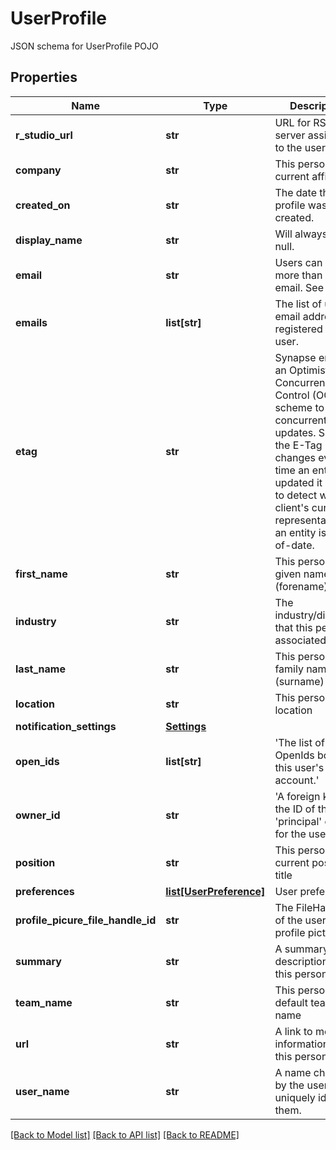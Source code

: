 # UserProfile

JSON schema for UserProfile POJO
## Properties
Name | Type | Description | Notes
------------ | ------------- | ------------- | -------------
**r_studio_url** | **str** | URL for RStudio server assigned to the user | [optional] 
**company** | **str** | This person&#39;s current affiliation  | [optional] 
**created_on** | **str** | The date this profile was created. | [optional] 
**display_name** | **str** | Will always be null. | [optional] 
**email** | **str** | Users can have more than one email. See emails | [optional] 
**emails** | **list[str]** | The list of user email addresses registered to this user. | [optional] 
**etag** | **str** | Synapse employs an Optimistic Concurrency Control (OCC) scheme to handle concurrent updates. Since the E-Tag changes every time an entity is updated it is used to detect when a client&#39;s current representation of an entity is out-of-date.  | [optional] 
**first_name** | **str** | This person&#39;s given name (forename)  | [optional] 
**industry** | **str** | The industry/discipline that this person is associated with | [optional] 
**last_name** | **str** | This person&#39;s family name (surname)  | [optional] 
**location** | **str** | This person&#39;s location  | [optional] 
**notification_settings** | [**Settings**](Settings.md) |  | [optional] 
**open_ids** | **list[str]** | &#39;The list of OpenIds bound to this user&#39;s account.&#39;  | [optional] 
**owner_id** | **str** | &#39;A foreign key to the ID of the &#39;principal&#39; object for the user.&#39;  | [optional] 
**position** | **str** | This person&#39;s current position title  | [optional] 
**preferences** | [**list[UserPreference]**](UserPreference.md) | User preferences | [optional] 
**profile_picure_file_handle_id** | **str** | The FileHandle.id of the user&#39;s profile picture.  | [optional] 
**summary** | **str** | A summary description about this person | [optional] 
**team_name** | **str** | This person&#39;s default team name  | [optional] 
**url** | **str** | A link to more information about this person | [optional] 
**user_name** | **str** | A name chosen by the user that uniquely identifies them. | [optional] 

[[Back to Model list]](../README.md#documentation-for-models) [[Back to API list]](../README.md#documentation-for-api-endpoints) [[Back to README]](../README.md)


